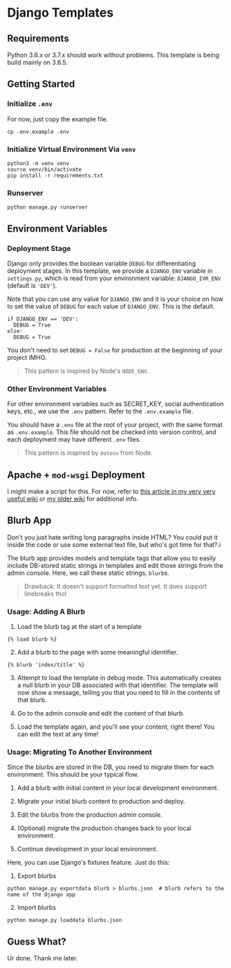 # Django Templates

## Requirements

Python 3.6.x or 3.7.x should work without problems. This template is being build mainly on 3.6.5.

## Getting Started

### Initialize `.env`

For now, just copy the example file.

```
cp .env.example .env
```

### Initialize Virtual Environment Via `venv`

```
python3 -m venv venv
source venv/bin/activate
pip install -r requirements.txt
```

### Runserver

```
python manage.py runserver
```

## Environment Variables

### Deployment Stage

Django only provides the boolean variable `DEBUG` for differentiating deployment stages. In this template, we provide a `DJANGO_ENV` variable in `settings.py`, which is read from your environment variable: `DJANGO_IVR_ENV` (default is `'DEV'`).

Note that you can use any value for `DJANGO_ENV` and it is your choice on how to set the value of `DEBUG` for each value of `DJANGO_ENV`. This is the default.

```
if DJANGO_ENV == 'DEV':
  DEBUG = True
else:
  DEBUG = True
```

You don't need to set `DEBUG = False` for production at the beginning of your project IMHO.

> This pattern is inspired by Node's `NODE_ENV`.

### Other Environment Variables

For other environment variables such as SECRET_KEY, social authentication keys, etc., we use the `.env` pattern. Refer to the `.env.example` file.

You should have a `.env` file at the root of your project, with the same format as `.env.example`. This file should not be checked into version control, and each deployment may have different `.env` files.

> This pattern is inspired by `dotenv` from Node.

## Apache + `mod-wsgi` Deployment

I might make a script for this. For now, refer to [this article in my very very useful wiki](https://github.com/itsnamgyu/ugh/wiki/Django-Deployment-on-Apache) or [my older wiki](https://github.com/itsnamgyu/django-two/wiki) for additional info.

## Blurb App

Don't you just hate writing long paragraphs inside HTML? You could put it inside the code or use some external text file, but who's got time for that?.i

The blurb app provides models and template tags that allow you to easily include DB-stored static strings in templates and edit those strings from the admin console. Here, we call these static strings, `blurb`s.

> Drawback: It doesn't support formatted text yet. It does support linebreaks tho!

### Usage: Adding A Blurb

1. Load the blurb tag at the start of a template
```django-html
{% load blurb %}
```

2. Add a blurb to the page with some meaningful identifier.
```django-html
{% blurb 'index/title' %}
```

3. Attempt to load the template in debug mode. This automatically creates a null blurb in your DB associated with that identifier. The template will now show a message, telling you that you need to fill in the contents of that blurb.

4. Go to the admin console and edit the content of that blurb.

5. Load the template again, and you'll see your content, right there! You can edit the text at any time!

### Usage: Migrating To Another Environment

Since the blurbs are stored in the DB, you need to migrate them for each environment. This should be your typical flow.

1. Add a blurb with initial content in your local development environment.

2. Migrate your initial blurb content to production and deploy.

3. Edit the blurbs from the production admin console.

4. (Optional) migrate the production changes back to your local environment.

5. Continue development in your local environment.

Here, you can use Django's fixtures feature. Just do this:

1. Export blurbs
```
python manage.py exportdata blurb > blurbs.json  # blurb refers to the name of the Django app
```

2. Import blurbs
```
python manage.py loaddata blurbs.json
```

## Guess What?

Ur done. Thank me later.
